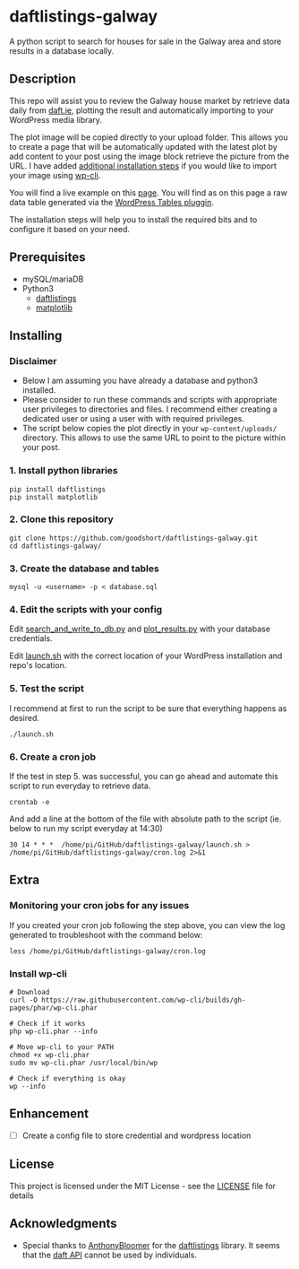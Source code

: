 # daftlistings-galway
A python script to search for houses for sale in the Galway area and store results in a database locally.

## Description

This repo will assist you to review the Galway house market by retrieve data daily from [daft.ie](https://www.daft.ie), plotting the result and automatically importing to your WordPress media library.

The plot image will be copied directly to your upload folder. This allows you to create a page that will be automatically updated with the latest plot by add content to your post using the image block retrieve the picture from the URL. I have added [additional installation steps](https://github.com/goodshort/daftlistings-galway#install-wp-cli) if you would like to import your image using [wp-cli](https://make.wordpress.org/cli/handbook/).

You will find a live example on this [page](https://www.goodshort.me/projects/daftlinstings-galway). You will find as on this page a raw data table generated via the [WordPress Tables pluggin](https://wordpress.org/plugins/wptables/).

The installation steps will help you to install the required bits and to configure it based on your need. 

## Prerequisites

- mySQL/mariaDB
- Python3
  - [daftlistings](https://github.com/AnthonyBloomer/daftlistings)
  - [matplotlib](https://matplotlib.org/)

## Installing

### Disclaimer

- Below I am assuming you have already a database and python3 installed.
- Please consider to run these commands and scripts with appropriate user privileges to directories and files. I recommend either creating a dedicated user or using a user with with required privileges.
- The script below copies the plot directly in your `wp-content/uploads/` directory. This allows to use the same URL to point to the picture within your post.

### 1. Install python libraries

```shell
pip install daftlistings
pip install matplotlib
```

### 2. Clone this repository

```shell
git clone https://github.com/goodshort/daftlistings-galway.git
cd daftlistings-galway/
```

### 3. Create the database and tables
```shell
mysql -u <username> -p < database.sql
```

### 4. Edit the scripts with your config
Edit [search_and_write_to_db.py](search_and_write_to_db.py) and [plot_results.py](plot_results.py) with your database credentials.

Edit [launch.sh](launch.sh) with the correct location of your WordPress installation and repo's location.

### 5. Test the script
I recommend at first to run the script to be sure that everything happens as desired.
```shell
./launch.sh
```

### 6. Create a cron job

If the test in step 5. was successful, you can go ahead and automate this script to run everyday to retrieve data.

```shell
crontab -e
```
And add a line at the bottom of the file with absolute path to the script (ie. below to run my script everyday at 14:30)
```
30 14 * * *  /home/pi/GitHub/daftlistings-galway/launch.sh > /home/pi/GitHub/daftlistings-galway/cron.log 2>&1
```

## Extra

### Monitoring your cron jobs for any issues

If you created your cron job following the step above, you can view the log generated to troubleshoot with the command below:

```shell
less /home/pi/GitHub/daftlistings-galway/cron.log
```

### Install wp-cli

```shell
# Download
curl -O https://raw.githubusercontent.com/wp-cli/builds/gh-pages/phar/wp-cli.phar

# Check if it works
php wp-cli.phar --info

# Move wp-cli to your PATH
chmod +x wp-cli.phar
sudo mv wp-cli.phar /usr/local/bin/wp

# Check if everything is okay
wp --info
```

## Enhancement 
- [ ] Create a config file to store credential and wordpress location

## License

This project is licensed under the MIT License - see the [LICENSE](LICENSE) file for details

## Acknowledgments

- Special thanks to [AnthonyBloomer](https://github.com/AnthonyBloomer) for the [daftlistings](https://github.com/AnthonyBloomer/daftlistings) library. It seems that the [daft API](https://api.daft.ie/doc/) cannot be used by individuals.
